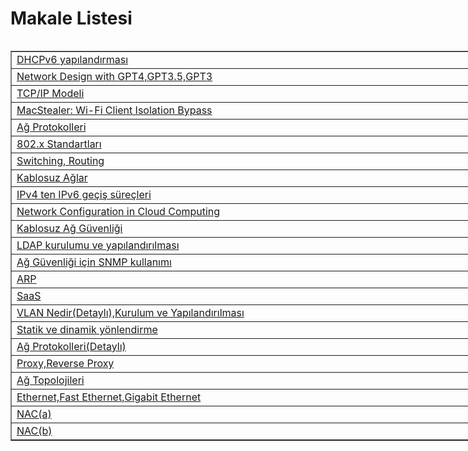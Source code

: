 # Makale Listesi
<table align="left" border="1" cellpadding="1" cellspacing="1" style="width:1108px">
                <tr>
                    <td  style="width: 847px; text-align: left;"><a href="https://medium.com/@sadikklc/ipv6-nedir-ipv6ya-neden-geçiş-yapıyoruz-ipv6-adres-çeşitleri-dhcpv6-nasıl-çalışır-4644f6a52f7">DHCPv6 yapılandırması</a></td>
                </tr>
                <tr>
                    <td style="width:847px"><a href="https://medium.com/@alisanyildiz/a%C4%9F-tasar%C4%B1m%C4%B1-network-design-70faec481971">Network Design with GPT4,GPT3.5,GPT3</a>&nbsp;</td>
                </tr>
                <tr>
                    <td style="width:847px"><a href="https://medium.com/@cernekn2910/tcp-ip-modeli%CC%87-a392af7e7458">TCP/IP Modeli</a></td>
                </tr>
                <tr>
                    <td style="width:847px"><a href="https://medium.com/@mehmetcanatar/wifi-client-isolation-bypass-macstealer-a01620270105">MacStealer: Wi-Fi Client Isolation Bypass</a></td>
                </tr>
                <tr>
                    <td style="width:847px"><a href="https://medium.com/@ademmtulgar/network-protocols-a%C4%9F-protokolleri-24f62bf810fb">Ağ Protokolleri</a></td>
                </tr>
                <tr>
                    <td style="width:847px"><a href="https://medium.com/@alim27qaz/802-1x-nedi%CC%87r-nasil-%C3%A7ali%C5%9Fir-b2b55c838193">802.x Standartları</a></td>
                </tr>
                <tr>
                    <td style="width:847px"><a href="https://medium.com/@mehmetemre1818/switching-routing-2c92d6b9ee35">Switching, Routing</a></td>
                </tr>
                <tr>
                    <td style="width:847px"><a href="https://medium.com/@busecevvk/kablosuz-a%C4%9Flar-56ee4a53a28d">Kablosuz Ağlar</a></td>
                </tr>
                <tr>
                    <td style="width:847px"><a href="https://medium.com/@melisaaktuna/ipv4ten-ipv6-ya-geçiş-süreci-5b1cf0a0584e">IPv4 ten IPv6 ge&ccedil;iş s&uuml;re&ccedil;leri</a></td>
                </tr>
                <tr>
                    <td style="width:847px"><a href="https://medium.com/@furkan.bilban/network-configuration-in-cloud-computing-bulut-bili%C5%9Fimde-a%C4%9F-yap%C4%B1land%C4%B1rmas%C4%B1-117cf0fb8fa7">Network Configuration in Cloud Computing</a></td>
                </tr>
                <tr>
                    <td style="width:847px"><a href="https://medium.com/@deniizs97/kablosuz-ağ-güvenli̇ği̇-ceb0eee7865d">Kablosuz Ağ G&uuml;venliği</a></td>
                </tr>
                <tr>
                    <td style="width:847px"><a href="https://medium.com/@esmenhly/ldap-kurulumu-ve-yapılandırılması-4a7f58b53cdc">LDAP kurulumu ve yapılandırılması</a></td>
                </tr>
                <tr>
                    <td style="width:847px"><a href="https://medium.com/@ozgegulsoy/snmp-simple-network-management-protocol-basit-ağ-yönetim-protokolü-4eccebc25bc7">Ağ G&uuml;venliği i&ccedil;in SNMP kullanımı</a></td>
                </tr>
                <tr>
                    <td style="width:847px"><a href="https://medium.com/@berkayakyoland/address-resolution-protocol-285082f22fbc">ARP</a></td>
                </tr>
                <tr>
                    <td style="width:847px"><a href="https://medium.com/@yeldayilmaz81/saas-nedi%CC%87r-f46ac91066b5">SaaS</a></td>
                </tr>
                <tr>
                    <td style="width:847px"><a href="https://medium.com/@tugceeranil/vlan-nedir-kurulum-ve-yapılandırması-c768d3f3e9df">VLAN Nedir(Detaylı),Kurulum ve Yapılandırılması</a></td>
                </tr>
                <tr>
                    <td style="width:847px"><a href="https://medium.com/@kaanhakyoldas34/stati̇k-ve-di̇nami̇k-yönlendi̇rme-58de24fb12be">Statik ve dinamik y&ouml;nlendirme</a></td>
                </tr>
                <tr>
                    <td style="width:847px"><a href="https://medium.com/@durmuzl/ağ-protokolleri-34a7282e596a">Ağ Protokolleri(Detaylı)</a></td>
                </tr>
                <tr>
                    <td style="width:847px"><a href="https://medium.com/@emre.mgurbuz/proxy-nedir-e7738bce931e">Proxy,Reverse Proxy</a></td>
                </tr>
                <tr>
                    <td style="width:847px"><a href="https://medium.com/@yasemin.oztur107/a%C4%9F-topolojileri-32f7e83e6f1f">Ağ Topolojileri</a></td>
                </tr>
                <tr>
                    <td style="width:847px"><a href="https://medium.com/@kubra.ssman23/ethernet-1ed46adb158d">Ethernet,Fast Ethernet,Gigabit Ethernet</a></td>
                </tr>
  		<tr>
			<td style="width:847px"><a href="https://medium.com/@aliogul06/network-erişim-kontrolü-nac-92455913d1fb">NAC(a)</a></td>
		</tr>
	         <tr>
                    <td style="width:847px"><a href="https://medium.com/@seliinbilgin/ağ-erişim-kontrolü-network-access-control-nac-cc3a6b26cee6">NAC(b)</a></td>
                </tr>
       </table>
